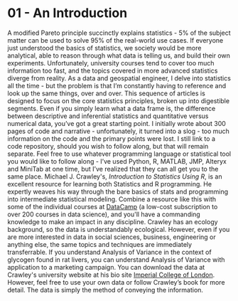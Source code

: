 # 01 - An Introduction 
A modified Pareto principle succinctly explains statistics - 5% of the subject matter can be used to solve 95% of the real-world use cases. If everyone just understood the basics of statistics, we society would be more analytical, able to reason through what data is telling us, and build their own experiments. Unfortunately, university courses tend to cover too much information too fast, and the topics covered in more advanced statistics diverge from reality. 
As a data and geospatial engineer, I delve into statistics all the time - but the problem is that I’m constantly having to reference and look up the same things, over and over. This sequence of articles is designed to focus on the core statistics principles, broken up into digestible segments. Even if you simply learn what a data frame is, the difference between descriptive and inferential statistics and quantitative versus numerical data, you’ve got a great starting point. 
I initially wrote about 300 pages of code and narrative - unfortunately, it turned into a slog - too much information on the code and the primary points were lost. I still link to a code repository, should you wish to follow along, but that will remain separate. Feel free to use whatever programming language or statistical tool you would like to follow along - I’ve used Python, R, MATLAB, JMP, Alteryx and MiniTab at one time, but I’ve realized that they can all get you to the same place.
Michael J. Crawley's, *Introduction to Statistics Using R*, is an excellent resource for learning both Statistics and R programming. He expertly weaves his way through the bare basics of stats and programming into intermediate statistical modeling. Combine a resource like this with some of the individual courses at [DataCamp](https://www.datacamp.com/home "Data Camp") (a low-cost subscription to over 200 courses in data science), and you'll have a commanding knowledge to make an impact in any discipline.
Crawley has an ecology background, so the data is understandably ecological. However, even if you are more interested in data in social sciences, business, engineering or anything else, the same topics and techniques are immediately transferrable. If you understand Analysis of Variance in the context of glycogen found in rat livers, you can understand Analysis of Variance with application to a marketing campaign.
You can download the data at Crawley's university website at his bio site [Imperial College of London](http://www.bio.ic.ac.uk/research/crawley/statistics/data.htm "data"). However, feel free to use your own data or follow Crawley’s book for more detail. The data is simply the method of conveying the information. 



